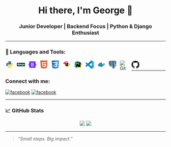 <h1 align="center">Hi there, I'm George 👋</h1>
<h3 align="center">Junior Developer | Backend Focus | Python & Django Enthusiast</h3>

---

### :wrench: Languages and Tools:

<img align="left" alt="Python" width="26px" src="https://github.com/devicons/devicon/blob/v2.14.0/icons/python/python-original.svg" style="padding-right:10px;" />
<img align="left" alt="Django" width="26px" src="https://github.com/devicons/devicon/blob/v2.14.0/icons/django/django-original.svg" style="padding-right:10px;" />
<img align="left" alt="Bootstrap" width="26px" src="https://github.com/devicons/devicon/blob/v2.14.0/icons/bootstrap/bootstrap-plain.svg" style="padding-right:10px;" />
<img align="left" alt="HTML5" width="26px" src="https://github.com/devicons/devicon/blob/v2.14.0/icons/html5/html5-original.svg" style="padding-right:10px;" />
<img align="left" alt="CSS" width="26px" src="https://github.com/devicons/devicon/blob/v2.14.0/icons/css3/css3-original.svg" style="padding-right:10px;" />
<img align="left" alt="Jetbrains" width="26px" src="https://github.com/devicons/devicon/blob/v2.14.0/icons/jetbrains/jetbrains-original.svg" style="padding-right:10px;" />
<img align="left" alt="Pycharm" width="26px" src="https://github.com/devicons/devicon/blob/v2.14.0/icons/pycharm/pycharm-original.svg" style="padding-right:10px;" />
<img align="left" alt="VScode" width="26px" src="https://github.com/devicons/devicon/blob/v2.14.0/icons/vscode/vscode-original.svg" style="padding-right:10px;" />
<img align="left" alt="Docker" width="26px" src="https://github.com/devicons/devicon/blob/v2.14.0/icons/docker/docker-original.svg" style="padding-right:10px;" />
<img align="left" alt="PostgreSQL" width="26px" src="https://github.com/devicons/devicon/blob/v2.14.0/icons/postgresql/postgresql-original.svg" style="padding-right:10px;" />
<img align="left" alt="Git" width="26px" src="https://cdn.jsdelivr.net/gh/devicons/devicon/icons/git/git-original.svg" style="padding-right:10px;" />
<img align="left" alt="Github" width="26px" src="https://github.com/devicons/devicon/blob/v2.14.0/icons/github/github-original.svg" style="padding-right:10px;" />

<br />

---

### Connect with me:
[<img src="https://img.shields.io/badge/Facebook-0866FF?style=flat&logo=facebook&logoColor=white" alt="facebook">](https://www.facebook.com/georgi.pasev.73/)
[<img src="https://img.shields.io/badge/LinkedIn-0A66C2?style=flat&logo=linkedin&logoColor=white" alt="facebook">](https://linkedin.com/)

---

### 📈 GitHub Stats

<p align="center">
  <img src="https://github-readme-stats.vercel.app/api?username=georgipasev&show_icons=true&theme=tokyonight" width="47%"/>
  <img src="https://github-readme-streak-stats.herokuapp.com?user=georgipasev&theme=tokyonight" width="47%"/>
</p>

---

>_“Small steps. Big impact.”_


